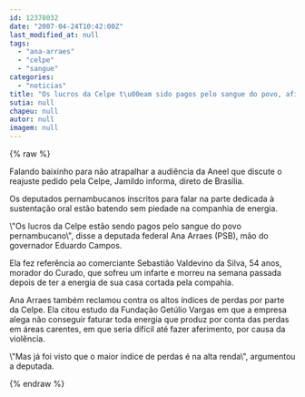 ```yaml
---
id: 12378032
date: "2007-04-24T10:42:00Z"
last_modified_at: null
tags:
  - "ana-arraes"
  - "celpe"
  - "sangue"
categories:
  - "noticias"
title: "Os lucros da Celpe t\u00eam sido pagos pelo sangue do povo, afirma Ana Arraes"
sutia: null
chapeu: null
autor: null
imagem: null
---
```

{% raw %}
<p><P>Falando baixinho para não atrapalhar a audiência da Aneel que discute o reajuste pedido pela Celpe, Jamildo&nbsp;informa, direto de Brasília.</P></p>
<p><P>Os deputados pernambucanos inscritos para falar na parte dedicada à sustentação oral estão batendo sem piedade na companhia de energia.</P></p>
<p><P>\"Os lucros da Celpe estão sendo pagos pelo sangue do povo pernambucano\", disse a deputada federal Ana Arraes (PSB), mão do governador Eduardo Campos.</P></p>
<p><P>Ela fez referência ao comerciante Sebastião Valdevino da Silva, 54 anos, morador do Curado, que sofreu um infarte e morreu na semana passada depois de ter a energia de sua casa cortada pela compahia.</P></p>
<p><P>Ana Arraes também reclamou contra os altos índices de perdas por parte da Celpe. Ela citou estudo da Fundação Getúlio Vargas em que a&nbsp;empresa alega não conseguir faturar toda energia que produz por conta das perdas em áreas carentes, em que seria difícil até fazer aferimento, por causa da violência.</P></p>
<p><P>\"Mas já foi visto que o maior índice de perdas é na alta renda\", argumentou a deputada.</P> </p>
{% endraw %}